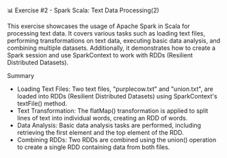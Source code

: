  📊 Exercise #2 - Spark Scala: Text Data Processing(2)

This exercise showcases the usage of Apache Spark in Scala for processing text data. It covers various tasks such as loading text files, performing transformations on text data, executing basic data analysis, and combining multiple datasets. Additionally, it demonstrates how to create a Spark session and use SparkContext to work with RDDs (Resilient Distributed Datasets).

Summary

 - Loading Text Files: Two text files, "purplecow.txt" and "union.txt", are loaded into RDDs (Resilient Distributed Datasets) using SparkContext's textFile() method.
 - Text Transformation: The flatMap() transformation is applied to split lines of text into individual words, creating an RDD of words.
 - Data Analysis: Basic data analysis tasks are performed, including retrieving the first element and the top element of the RDD.
 - Combining RDDs: Two RDDs are combined using the union() operation to create a single RDD containing data from both files.